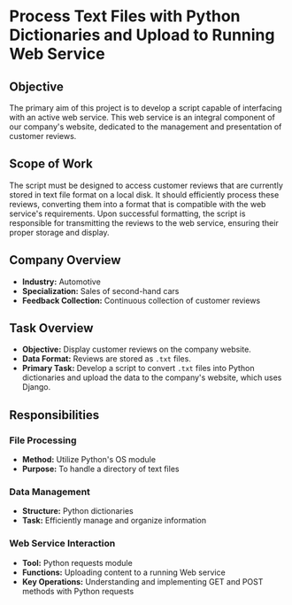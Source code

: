 # Process Text Files with Python Dictionaries and Upload to Running Web Service

## Objective

The primary aim of this project is to develop a script capable of interfacing with an active web service. This web service is an integral component of our company's website, dedicated to the management and presentation of customer reviews.

## Scope of Work

The script must be designed to access customer reviews that are currently stored in text file format on a local disk.
It should efficiently process these reviews, converting them into a format that is compatible with the web service's requirements.
Upon successful formatting, the script is responsible for transmitting the reviews to the web service, ensuring their proper storage and display.

## Company Overview

- **Industry:** Automotive
- **Specialization:** Sales of second-hand cars
- **Feedback Collection:** Continuous collection of customer reviews

## Task Overview

- **Objective:** Display customer reviews on the company website.
- **Data Format:** Reviews are stored as `.txt` files.
- **Primary Task:** Develop a script to convert `.txt` files into Python dictionaries and upload the data to the company's website, which uses Django.

## Responsibilities

### File Processing

- **Method:** Utilize Python's OS module
- **Purpose:** To handle a directory of text files

### Data Management

- **Structure:** Python dictionaries
- **Task:** Efficiently manage and organize information

### Web Service Interaction

- **Tool:** Python requests module
- **Functions:** Uploading content to a running Web service
- **Key Operations:** Understanding and implementing GET and POST methods with Python requests


